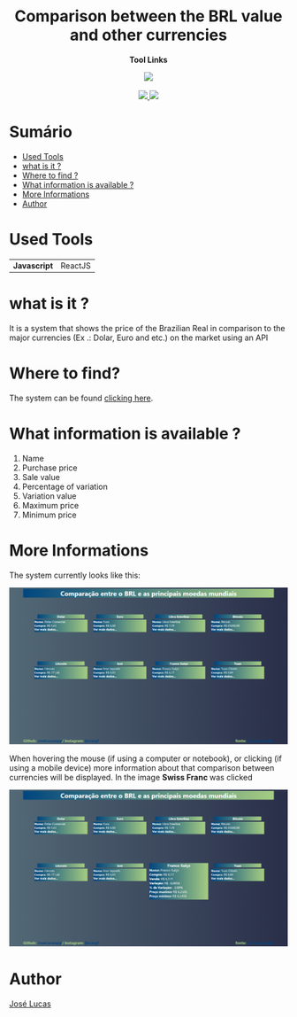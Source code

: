 <h1 align='center'>Comparison between the BRL value and other currencies</h1>
<p align='center' id='links'><b>Tool Links</b></p>
<p align='center'>
  <a href="https://www.javascript.com/">
    <img src="https://img.shields.io/badge/Developed%20with-Javascript-black.svg?colorA=12E419&colorB=0C8D10&style=for-the-badge"/>
  </a>
</p>
<p align='center'>
  <a href="https://pt-br.reactjs.org/">
    <img src="https://img.shields.io/badge/Library-ReactJS-black.svg?colorA=12E419&colorB=0C8D10&style=for-the-badge"/>
  </a>
  <a href="https://docs.awesomeapi.com.br/api-de-moedas">
    <img src="https://img.shields.io/badge/API-Cotação%20de%20Moedas-black.svg?colorA=12E419&colorB=0C8D10&style=for-the-badge"/>
  </a>
</p>
<p align='center'>
  
  # Sumário
  
   - [Used Tools](#used-tools)
   - [what is it ?](#what-is-it)
   - [Where to find ?](#where-to-find)
   - [What information is available ?](#what-information-is-available)
   - [More Informations](#more-informations)
   - [Author](#author)
   
  # Used Tools
  
  <table>
  <tr>
    <td><b>Javascript</b></td>
    <td>ReactJS</td>
  </tr>
  </table>
  
  # what is it ?
  <p>It is a system that shows the price of the Brazilian Real in comparison to the major currencies (Ex .: Dolar, Euro and etc.) on the market using an API</p>
  
  # Where to find?
  <p>The system can be found <a href='https://brl-currency-converter.vercel.app/'>clicking here</a>.
  
  # What information is available ?
  <ol>
    <li>Name</li>
    <li>Purchase price</li>
    <li>Sale value</li>
    <li>Percentage of variation</li>
    <li>Variation value</li>
    <li>Maximum price</li>
    <li>Minimum price</li>
  </ol>
  
  # More Informations
  <p>The system currently looks like this: </p>
  
  <img src='one.png' />
  
  <p>When hovering the mouse (if using a computer or notebook), or clicking (if using a mobile device) more information about that comparison between currencies will be displayed. In the image <b> Swiss Franc </b> was clicked</p>
  
  <img src='two.png' />
  
  # Author
  <a href='https://www.instagram.com/jlucasgf/?hl=pt-br'>José Lucas</a>
  
</p>
